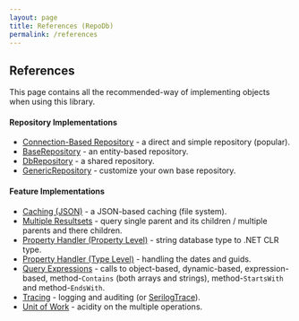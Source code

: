 ```yaml
---
layout: page
title: References (RepoDb)
permalink: /references
---
```


## References

This page contains all the recommended-way of implementing objects when using this library.

#### Repository Implementations

- [Connection-Based Repository](/reference/connectionrepository) - a direct and simple repository (popular).
- [BaseRepository](/reference/baserepository) - an entity-based repository.
- [DbRepository](/reference/dbrepository) - a shared repository.
- [GenericRepository](/reference/genericrepository) - customize your own base repository.

#### Feature Implementations

- [Caching (JSON)](/reference/jsoncache) - a JSON-based caching (file system).
- [Multiple Resultsets](/reference/multipleresultsets) - query single parent and its children / multiple parents and there children.
- [Property Handler (Property Level)](/reference/propertyhandlerpropertylevel) - string database type to .NET CLR type.
- [Property Handler (Type Level)](/reference/propertyhandlertypelevel) - handling the dates and guids.
- [Query Expressions](/reference/queryexpressions) - calls to object-based, dynamic-based, expression-based, method-`Contains` (both arrays and strings), method-`StartsWith` and method-`EndsWith`.
- [Tracing](/reference/trace) - logging and auditing (or [SerilogTrace](/reference/serilogtrace)).
- [Unit of Work](/reference/unitofwork) - acidity on the multiple operations.
